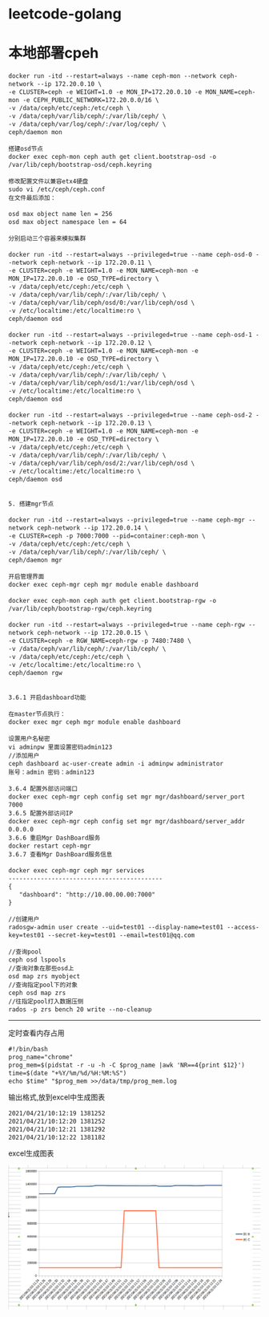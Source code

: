 # leetcode-golang

# 本地部署cpeh
    docker run -itd --restart=always --name ceph-mon --network ceph-network --ip 172.20.0.10 \
    -e CLUSTER=ceph -e WEIGHT=1.0 -e MON_IP=172.20.0.10 -e MON_NAME=ceph-mon -e CEPH_PUBLIC_NETWORK=172.20.0.0/16 \
    -v /data/ceph/etc/ceph:/etc/ceph \
    -v /data/ceph/var/lib/ceph/:/var/lib/ceph/ \
    -v /data/ceph/var/log/ceph/:/var/log/ceph/ \
    ceph/daemon mon

    搭建osd节点
    docker exec ceph-mon ceph auth get client.bootstrap-osd -o /var/lib/ceph/bootstrap-osd/ceph.keyring
    
    修改配置文件以兼容etx4硬盘
    sudo vi /etc/ceph/ceph.conf
    在文件最后添加：
    
    osd max object name len = 256
    osd max object namespace len = 64
    
    分别启动三个容器来模拟集群
    
    docker run -itd --restart=always --privileged=true --name ceph-osd-0 --network ceph-network --ip 172.20.0.11 \
    -e CLUSTER=ceph -e WEIGHT=1.0 -e MON_NAME=ceph-mon -e MON_IP=172.20.0.10 -e OSD_TYPE=directory \
    -v /data/ceph/etc/ceph:/etc/ceph \
    -v /data/ceph/var/lib/ceph/:/var/lib/ceph/ \
    -v /data/ceph/var/lib/ceph/osd/0:/var/lib/ceph/osd \
    -v /etc/localtime:/etc/localtime:ro \
    ceph/daemon osd
    
    docker run -itd --restart=always --privileged=true --name ceph-osd-1 --network ceph-network --ip 172.20.0.12 \
    -e CLUSTER=ceph -e WEIGHT=1.0 -e MON_NAME=ceph-mon -e MON_IP=172.20.0.10 -e OSD_TYPE=directory \
    -v /data/ceph/etc/ceph:/etc/ceph \
    -v /data/ceph/var/lib/ceph/:/var/lib/ceph/ \
    -v /data/ceph/var/lib/ceph/osd/1:/var/lib/ceph/osd \
    -v /etc/localtime:/etc/localtime:ro \
    ceph/daemon osd
    
    docker run -itd --restart=always --privileged=true --name ceph-osd-2 --network ceph-network --ip 172.20.0.13 \
    -e CLUSTER=ceph -e WEIGHT=1.0 -e MON_NAME=ceph-mon -e MON_IP=172.20.0.10 -e OSD_TYPE=directory \
    -v /data/ceph/etc/ceph:/etc/ceph \
    -v /data/ceph/var/lib/ceph/:/var/lib/ceph/ \
    -v /data/ceph/var/lib/ceph/osd/2:/var/lib/ceph/osd \
    -v /etc/localtime:/etc/localtime:ro \
    ceph/daemon osd
    
    
    5. 搭建mgr节点
    
    docker run -itd --restart=always --privileged=true --name ceph-mgr --network ceph-network --ip 172.20.0.14 \
    -e CLUSTER=ceph -p 7000:7000 --pid=container:ceph-mon \
    -v /data/ceph/etc/ceph:/etc/ceph \
    -v /data/ceph/var/lib/ceph/:/var/lib/ceph/ \
    ceph/daemon mgr
    
    开启管理界面
    docker exec ceph-mgr ceph mgr module enable dashboard
    
    docker exec ceph-mon ceph auth get client.bootstrap-rgw -o /var/lib/ceph/bootstrap-rgw/ceph.keyring
    
    docker run -itd --restart=always --privileged=true --name ceph-rgw --network ceph-network --ip 172.20.0.15 \
    -e CLUSTER=ceph -e RGW_NAME=ceph-rgw -p 7480:7480 \
    -v /data/ceph/var/lib/ceph/:/var/lib/ceph/ \
    -v /data/ceph/etc/ceph:/etc/ceph \
    -v /etc/localtime:/etc/localtime:ro \
    ceph/daemon rgw
    
    
    3.6.1 开启dashboard功能
    
    在master节点执行：
    docker exec mgr ceph mgr module enable dashboard
    
    设置用户名秘密
    vi adminpw 里面设置密码admin123
    //添加用户
    ceph dashboard ac-user-create admin -i adminpw administrator
    账号：admin 密码：admin123
    
    3.6.4 配置外部访问端口
    docker exec ceph-mgr ceph config set mgr mgr/dashboard/server_port 7000
    3.6.5 配置外部访问IP
    docker exec ceph-mgr ceph config set mgr mgr/dashboard/server_addr 0.0.0.0
    3.6.6 重启Mgr DashBoard服务
    docker restart ceph-mgr
    3.6.7 查看Mgr DashBoard服务信息
    
    docker exec ceph-mgr ceph mgr services
    -------------------------------------------
    {
       "dashboard": "http://10.00.00.00:7000"
    }
    
    //创建用户
    radosgw-admin user create --uid=test01 --display-name=test01 --access-key=test01 --secret-key=test01 --email=test01@qq.com
    
    //查询pool
    ceph osd lspools
    //查询对象在那些osd上
    osd map zrs myobject
    //查询指定pool下的对象
    ceph osd map zrs
    //往指定pool打入数据压侧
    rados -p zrs bench 20 write --no-cleanup

------------------------------------------
定时查看内存占用

    #!/bin/bash
    prog_name="chrome"
    prog_mem=$(pidstat -r -u -h -C $prog_name |awk 'NR==4{print $12}')
    time=$(date "+%Y/%m/%d/%H:%M:%S")
    echo $time" "$prog_mem >>/data/tmp/prog_mem.log

输出格式,放到excel中生成图表

    2021/04/21/10:12:19 1381252
    2021/04/21/10:12:20 1381252
    2021/04/21/10:12:21 1381292
    2021/04/21/10:12:22 1381182
   
excel生成图表

![image](https://github.com/zhouruisong/leetcode-golang/blob/master/excel.png)
